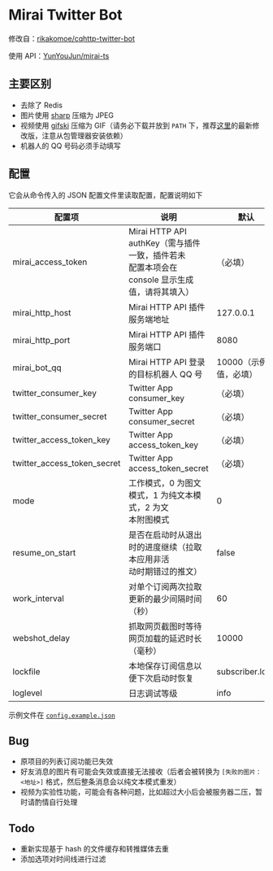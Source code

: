 # Mirai Twitter Bot

修改自：[rikakomoe/cqhttp-twitter-bot](https://github.com/rikakomoe/cqhttp-twitter-bot)

使用 API：[YunYouJun/mirai-ts](https://github.com/YunYouJun/mirai-ts)

## 主要区别

- 去除了 Redis
- 图片使用 [sharp](https://github.com/lovell/sharp) 压缩为 JPEG
- 视频使用 [gifski](https://github.com/ImageOptim/gifski) 压缩为 GIF（请务必下载并放到 `PATH` 下，推荐[这里](https://github.com/CL-Jeremy/gifski/releases/tag/1.0.1-unofficial)的最新修改版，注意从包管理器安装依赖）
- 机器人的 QQ 号码必须手动填写

## 配置

它会从命令传入的 JSON 配置文件里读取配置，配置说明如下

| 配置项 | 说明 | 默认 |
| --- | --- | --- |
| mirai_access_token | Mirai HTTP API authKey（需与插件一致，插件若未<br />配置本项会在 console 显示生成值，请将其填入） | （必填） |
| mirai_http_host | Mirai HTTP API 插件服务端地址 | 127.0.0.1 |
| mirai_http_port | Mirai HTTP API 插件服务端口 | 8080 |
| mirai_bot_qq | Mirai HTTP API 登录的目标机器人 QQ 号 | 10000（示例值，必填） |
| twitter_consumer_key | Twitter App consumer_key | （必填） |
| twitter_consumer_secret |  Twitter App consumer_secret | （必填） |
| twitter_access_token_key | Twitter App access_token_key | （必填） |
| twitter_access_token_secret | Twitter App access_token_secret | （必填） |
| mode | 工作模式，0 为图文模式，1 为纯文本模式，2 为文<br />本附图模式 | 0 |
| resume_on_start | 是否在启动时从退出时的进度继续（拉取本应用非活<br />动时期错过的推文） | false |
| work_interval | 对单个订阅两次拉取更新的最少间隔时间（秒） | 60 |
| webshot_delay | 抓取网页截图时等待网页加载的延迟时长（毫秒） | 10000 |
| lockfile | 本地保存订阅信息以便下次启动时恢复 | subscriber.lock |
| loglevel | 日志调试等级 | info |

示例文件在 [`config.example.json`](./config.example.json)

## Bug

- 原项目的列表订阅功能已失效
- 好友消息的图片有可能会失效或直接无法接收（后者会被转换为 `[失败的图片：<地址>]` 格式，然后整条消息会以纯文本模式重发）
- 视频为实验性功能，可能会有各种问题，比如超过大小后会被服务器二压，暂时请酌情自行处理

## Todo

- 重新实现基于 hash 的文件缓存和转推媒体去重
- 添加选项对时间线进行过滤
